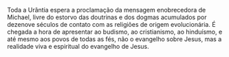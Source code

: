 ﻿Toda a Urântia espera a proclamação da mensagem enobrecedora de Michael, livre do estorvo das doutrinas e dos dogmas acumulados por dezenove séculos de contato com as religiões de origem evolucionária. É chegada a hora de apresentar ao budismo, ao cristianismo, ao hinduísmo, e até mesmo aos povos de todas as fés, não o evangelho sobre Jesus, mas a realidade viva e espiritual do evangelho de Jesus.